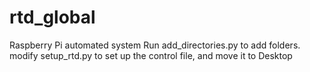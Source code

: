# rtd_global
Raspberry Pi automated system 
Run add_directories.py  to add folders. modify setup_rtd.py to set up the control file, and move it to Desktop
